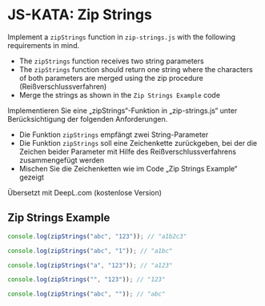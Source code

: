 # JS-KATA: Zip Strings

Implement a `zipStrings` function in `zip-strings.js` with the following requirements in mind.

- The `zipStrings` function receives two string parameters
- The `zipStrings` function should return one string where the characters of both parameters are merged using the zip procedure (Reißverschlussverfahren)
- Merge the strings as shown in the `Zip Strings Example` code

Implementieren Sie eine „zipStrings“-Funktion in „zip-strings.js“ unter Berücksichtigung der folgenden Anforderungen.

- Die Funktion `zipStrings` empfängt zwei String-Parameter
- Die Funktion `zipStrings` soll eine Zeichenkette zurückgeben, bei der die Zeichen beider Parameter mit Hilfe des Reißverschlussverfahrens zusammengefügt werden
- Mischen Sie die Zeichenketten wie im Code „Zip Strings Example“ gezeigt

Übersetzt mit DeepL.com (kostenlose Version)

## Zip Strings Example

```js
console.log(zipStrings("abc", "123")); // "a1b2c3"

console.log(zipStrings("abc", "1")); // "a1bc"

console.log(zipStrings("a", "123")); // "a123"

console.log(zipStrings("", "123")); // "123"

console.log(zipStrings("abc", "")); // "abc"
```
